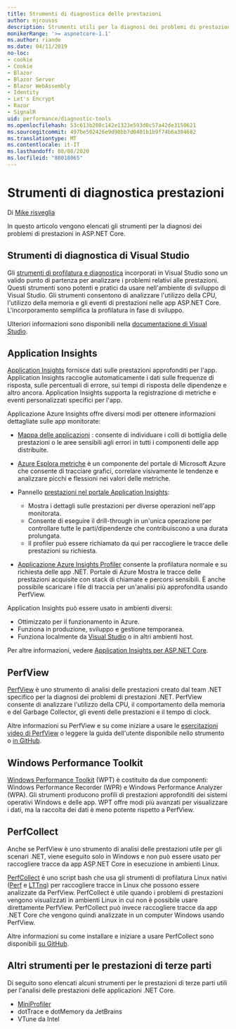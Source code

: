 ```yaml
---
title: Strumenti di diagnostica delle prestazioni
author: mjrousos
description: Strumenti utili per la diagnosi dei problemi di prestazioni nelle app ASP.NET Core.
monikerRange: '>= aspnetcore-1.1'
ms.author: riande
ms.date: 04/11/2019
no-loc:
- cookie
- Cookie
- Blazor
- Blazor Server
- Blazor WebAssembly
- Identity
- Let's Encrypt
- Razor
- SignalR
uid: performance/diagnostic-tools
ms.openlocfilehash: 53c613b208c142e1323e593d0c57a42de3150621
ms.sourcegitcommit: 497be502426e9d90bb7d0401b1b9f74b6a384682
ms.translationtype: MT
ms.contentlocale: it-IT
ms.lasthandoff: 08/08/2020
ms.locfileid: "88018065"
---
```

# <a name="performance-diagnostic-tools"></a>Strumenti di diagnostica prestazioni

Di [Mike risveglia](https://github.com/mjrousos)

In questo articolo vengono elencati gli strumenti per la diagnosi dei problemi di prestazioni in ASP.NET Core.

## <a name="visual-studio-diagnostic-tools"></a>Strumenti di diagnostica di Visual Studio

Gli [strumenti di profilatura e diagnostica](/visualstudio/profiling) incorporati in Visual Studio sono un valido punto di partenza per analizzare i problemi relativi alle prestazioni. Questi strumenti sono potenti e pratici da usare nell'ambiente di sviluppo di Visual Studio. Gli strumenti consentono di analizzare l'utilizzo della CPU, l'utilizzo della memoria e gli eventi di prestazioni nelle app ASP.NET Core. L'incorporamento semplifica la profilatura in fase di sviluppo.

Ulteriori informazioni sono disponibili nella [documentazione di Visual Studio](/visualstudio/profiling/profiling-overview).

## <a name="application-insights"></a>Application Insights

[Application Insights](/azure/application-insights/app-insights-overview) fornisce dati sulle prestazioni approfonditi per l'app. Application Insights raccoglie automaticamente i dati sulle frequenze di risposta, sulle percentuali di errore, sui tempi di risposta delle dipendenze e altro ancora. Application Insights supporta la registrazione di metriche e eventi personalizzati specifici per l'app.

Applicazione Azure Insights offre diversi modi per ottenere informazioni dettagliate sulle app monitorate:

- [Mappa delle applicazioni](/azure/application-insights/app-insights-app-map) : consente di individuare i colli di bottiglia delle prestazioni o le aree sensibili agli errori in tutti i componenti delle app distribuite.
- [Azure Esplora metriche](/azure/azure-monitor/platform/metrics-getting-started) è un componente del portale di Microsoft Azure che consente di tracciare grafici, correlare visivamente le tendenze e analizzare picchi e flessioni nei valori delle metriche.
- Pannello [prestazioni nel portale Application Insights](/azure/application-insights/app-insights-tutorial-performance):

  - Mostra i dettagli sulle prestazioni per diverse operazioni nell'app monitorata.
  - Consente di eseguire il drill-through in un'unica operazione per controllare tutte le parti/dipendenze che contribuiscono a una durata prolungata.
  - Il profiler può essere richiamato da qui per raccogliere le tracce delle prestazioni su richiesta.

- [Applicazione Azure Insights Profiler](/azure/azure-monitor/app/profiler) consente la profilatura normale e su richiesta delle app .NET.  Portale di Azure Mostra le tracce delle prestazioni acquisite con stack di chiamate e percorsi sensibili. È anche possibile scaricare i file di traccia per un'analisi più approfondita usando PerfView.

Application Insights può essere usato in ambienti diversi:

- Ottimizzato per il funzionamento in Azure.
- Funziona in produzione, sviluppo e gestione temporanea.
- Funziona localmente da [Visual Studio](/azure/application-insights/app-insights-visual-studio) o in altri ambienti host.

Per altre informazioni, vedere [Application Insights per ASP.NET Core](/azure/application-insights/app-insights-asp-net-core).

## <a name="perfview"></a>PerfView

[PerfView](https://github.com/Microsoft/perfview) è uno strumento di analisi delle prestazioni creato dal team .NET specifico per la diagnosi dei problemi di prestazioni .NET. PerfView consente di analizzare l'utilizzo della CPU, il comportamento della memoria e del Garbage Collector, gli eventi delle prestazioni e il tempo di clock.

Altre informazioni su PerfView e su come iniziare a usare le [esercitazioni video di PerfView](https://channel9.msdn.com/Series/PerfView-Tutorial) o leggere la guida dell'utente disponibile nello strumento o [in GitHub](https://github.com/Microsoft/perfview).

## <a name="windows-performance-toolkit"></a>Windows Performance Toolkit

[Windows Performance Toolkit](/windows-hardware/test/wpt/) (WPT) è costituito da due componenti: Windows Performance Recorder (WPR) e Windows Performance Analyzer (WPA). Gli strumenti producono profili di prestazioni approfonditi dei sistemi operativi Windows e delle app. WPT offre modi più avanzati per visualizzare i dati, ma la raccolta dei dati è meno potente rispetto a PerfView.

## <a name="perfcollect"></a>PerfCollect

Anche se PerfView è uno strumento di analisi delle prestazioni utile per gli scenari .NET, viene eseguito solo in Windows e non può essere usato per raccogliere tracce da app ASP.NET Core in esecuzione in ambienti Linux.

[PerfCollect](https://github.com/dotnet/coreclr/blob/master/Documentation/project-docs/linux-performance-tracing.md) è uno script bash che usa gli strumenti di profilatura Linux nativi ([Perf](https://perf.wiki.kernel.org/index.php/Main_Page) e [LTTng](https://lttng.org/)) per raccogliere tracce in Linux che possono essere analizzate da PerfView. PerfCollect è utile quando i problemi di prestazioni vengono visualizzati in ambienti Linux in cui non è possibile usare direttamente PerfView. PerfCollect può invece raccogliere tracce da app .NET Core che vengono quindi analizzate in un computer Windows usando PerfView.

Altre informazioni su come installare e iniziare a usare PerfCollect sono disponibili [su GitHub](https://github.com/dotnet/coreclr/blob/master/Documentation/project-docs/linux-performance-tracing.md).

## <a name="other-third-party-performance-tools"></a>Altri strumenti per le prestazioni di terze parti

Di seguito sono elencati alcuni strumenti per le prestazioni di terze parti utili per l'analisi delle prestazioni delle applicazioni .NET Core.

- [MiniProfiler](https://miniprofiler.com/)
- dotTrace e dotMemory da JetBrains
- VTune da Intel

